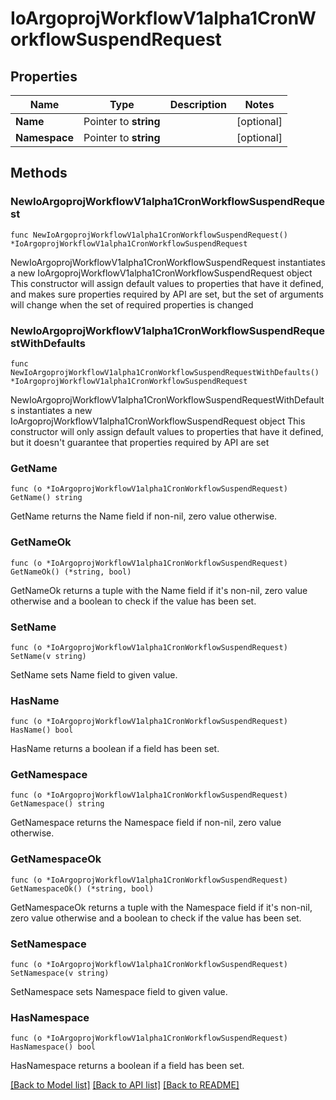 # IoArgoprojWorkflowV1alpha1CronWorkflowSuspendRequest

## Properties

Name | Type | Description | Notes
------------ | ------------- | ------------- | -------------
**Name** | Pointer to **string** |  | [optional] 
**Namespace** | Pointer to **string** |  | [optional] 

## Methods

### NewIoArgoprojWorkflowV1alpha1CronWorkflowSuspendRequest

`func NewIoArgoprojWorkflowV1alpha1CronWorkflowSuspendRequest() *IoArgoprojWorkflowV1alpha1CronWorkflowSuspendRequest`

NewIoArgoprojWorkflowV1alpha1CronWorkflowSuspendRequest instantiates a new IoArgoprojWorkflowV1alpha1CronWorkflowSuspendRequest object
This constructor will assign default values to properties that have it defined,
and makes sure properties required by API are set, but the set of arguments
will change when the set of required properties is changed

### NewIoArgoprojWorkflowV1alpha1CronWorkflowSuspendRequestWithDefaults

`func NewIoArgoprojWorkflowV1alpha1CronWorkflowSuspendRequestWithDefaults() *IoArgoprojWorkflowV1alpha1CronWorkflowSuspendRequest`

NewIoArgoprojWorkflowV1alpha1CronWorkflowSuspendRequestWithDefaults instantiates a new IoArgoprojWorkflowV1alpha1CronWorkflowSuspendRequest object
This constructor will only assign default values to properties that have it defined,
but it doesn't guarantee that properties required by API are set

### GetName

`func (o *IoArgoprojWorkflowV1alpha1CronWorkflowSuspendRequest) GetName() string`

GetName returns the Name field if non-nil, zero value otherwise.

### GetNameOk

`func (o *IoArgoprojWorkflowV1alpha1CronWorkflowSuspendRequest) GetNameOk() (*string, bool)`

GetNameOk returns a tuple with the Name field if it's non-nil, zero value otherwise
and a boolean to check if the value has been set.

### SetName

`func (o *IoArgoprojWorkflowV1alpha1CronWorkflowSuspendRequest) SetName(v string)`

SetName sets Name field to given value.

### HasName

`func (o *IoArgoprojWorkflowV1alpha1CronWorkflowSuspendRequest) HasName() bool`

HasName returns a boolean if a field has been set.

### GetNamespace

`func (o *IoArgoprojWorkflowV1alpha1CronWorkflowSuspendRequest) GetNamespace() string`

GetNamespace returns the Namespace field if non-nil, zero value otherwise.

### GetNamespaceOk

`func (o *IoArgoprojWorkflowV1alpha1CronWorkflowSuspendRequest) GetNamespaceOk() (*string, bool)`

GetNamespaceOk returns a tuple with the Namespace field if it's non-nil, zero value otherwise
and a boolean to check if the value has been set.

### SetNamespace

`func (o *IoArgoprojWorkflowV1alpha1CronWorkflowSuspendRequest) SetNamespace(v string)`

SetNamespace sets Namespace field to given value.

### HasNamespace

`func (o *IoArgoprojWorkflowV1alpha1CronWorkflowSuspendRequest) HasNamespace() bool`

HasNamespace returns a boolean if a field has been set.


[[Back to Model list]](../README.md#documentation-for-models) [[Back to API list]](../README.md#documentation-for-api-endpoints) [[Back to README]](../README.md)


